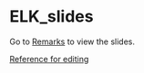 # ELK_slides

Go to [Remarks](http://remarks.sinaapp.com/repo/BCNDojos/ELK_slides/slides/#1) to view the slides.

[Reference for editing](https://github.com/gnab/remark/wiki/Markdown)
